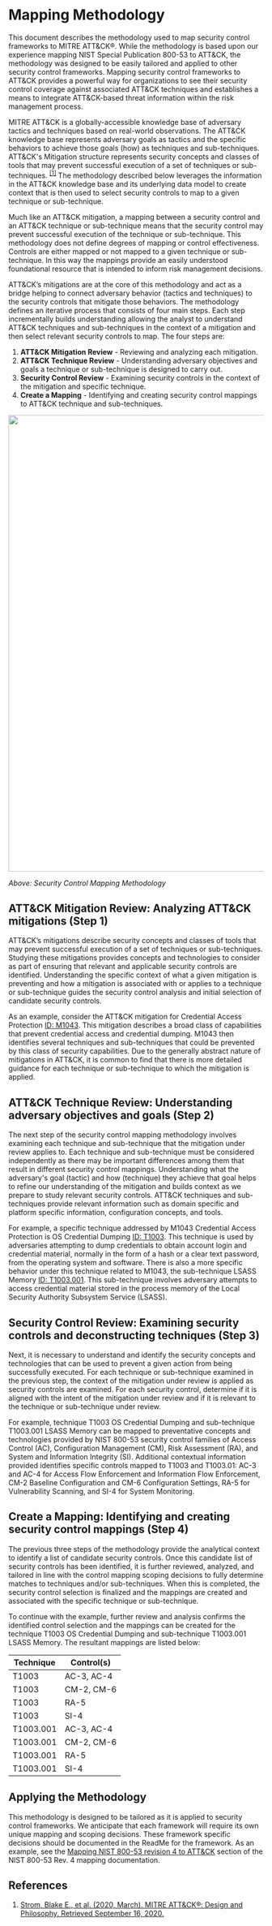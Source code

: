 # Mapping Methodology

This document describes the methodology used to map security control frameworks to MITRE ATT&CK®. While the methodology is based upon our experience mapping NIST Special Publication 800-53 to ATT&CK, the methodology was designed to be easily tailored and applied to other security control frameworks. Mapping security control frameworks to ATT&CK provides a powerful way for organizations to see their security control coverage against associated ATT&CK techniques and establishes a means to integrate ATT&CK-based threat information within the risk management process.  

MITRE ATT&CK is a globally-accessible knowledge base of adversary tactics and techniques based on real-world observations. The ATT&CK knowledge base represents adversary goals as tactics and the specific behaviors to achieve those goals (how) as techniques and sub-techniques. ATT&CK's Mitigation structure represents security concepts and classes of tools that may prevent successful execution of a set of techniques or sub-techniques. <sup>[[1]](https://attack.mitre.org/docs/ATTACK_Design_and_Philosophy_March_2020.pdf)</sup> The methodology described below leverages the information in the ATT&CK knowledge base and its underlying data model to create context that is then used to select security controls to map to a given technique or sub-technique.

Much like an ATT&CK mitigation, a mapping between a security control and an ATT&CK technique or sub-technique means that the security control may prevent successful execution of the technique or sub-technique. This methodology does not define degrees of mapping or control effectiveness. Controls are either mapped or not mapped to a given technique or sub-technique. In this way the mappings provide an easily understood foundational resource that is intended to inform risk management decisions. 

ATT&CK’s mitigations are at the core of this methodology and act as a bridge helping to connect adversary behavior (tactics and techniques) to the security controls that mitigate those behaviors. The methodology defines an iterative process that consists of four main steps. Each step incrementally builds understanding allowing the analyst to understand ATT&CK techniques and sub-techniques in the context of a mitigation and then select relevant security controls to map. The four steps are:

1. **ATT&CK Mitigation Review** - Reviewing and analyzing each mitigation.
2. **ATT&CK Technique Review** - Understanding adversary objectives and goals a technique or sub-technique is designed to carry out.
3. **Security Control Review** - Examining security controls in the context of the mitigation and specific technique.
4. **Create a Mapping** - Identifying and creating security control mappings to ATT&CK technique and sub-techniques. 

<img src="/docs/mapping_overview.png" width="900px">

_Above: Security Control Mapping Methodology_

## ATT&CK Mitigation Review: Analyzing ATT&CK mitigations (Step 1)

ATT&CK’s mitigations describe security concepts and classes of tools that may prevent successful execution of a set of techniques or sub-techniques. Studying these mitigations provides concepts and technologies to consider as part of ensuring that relevant and applicable security controls are identified. Understanding the specific context of what a given mitigation is preventing and how a mitigation is associated with or applies to a technique or sub-technique guides the security control analysis and initial selection of candidate security controls.

As an example, consider the ATT&CK mitigation for Credential Access Protection [ID: M1043](https://attack.mitre.org/mitigations/M1043/). This mitigation describes a broad class of capabilities that prevent credential access and credential dumping. M1043 then identifies several techniques and sub-techniques that could be prevented by this class of security capabilities. Due to the generally abstract nature of mitigations in ATT&CK, it is common to find that there is more detailed guidance for each technique or sub-technique to which the mitigation is applied. 

## ATT&CK Technique Review: Understanding adversary objectives and goals (Step 2)

The next step of the security control mapping methodology involves examining each technique and sub-technique that the mitigation under review applies to. Each technique and sub-technique must be considered independently as there may be important differences among them that result in different security control mappings. Understanding what the adversary's goal (tactic) and how (technique) they achieve that goal helps to refine our understanding of the mitigation and builds context as we prepare to study relevant security controls. ATT&CK techniques and sub-techniques provide relevant information such as domain specific and platform specific information, configuration concepts, and tools.

For example, a specific technique addressed by M1043 Credential Access Protection is OS Credential Dumping [ID: T1003](https://attack.mitre.org/techniques/T1003). This technique is used by adversaries attempting to dump credentials to obtain account login and credential material, normally in the form of a hash or a clear text password, from the operating system and software. There is also a more specific behavior under this technique related to M1043, the sub-technique LSASS Memory [ID: T1003.001](https://attack.mitre.org/techniques/T1003/001). This sub-technique involves adversary attempts to access credential material stored in the process memory of the Local Security Authority Subsystem Service (LSASS). 

## Security Control Review: Examining security controls and deconstructing techniques (Step 3)

Next, it is necessary to understand and identify the security concepts and technologies that can be used to prevent a given action from being successfully executed. For each technique or sub-technique examined in the previous step, the context of the mitigation under review is applied as security controls are examined. For each security control, determine if it is aligned with the intent of the mitigation under review and if it is relevant to the technique or sub-technique under review. 

For example, technique T1003 OS Credential Dumping and sub-technique T1003.001 LSASS Memory can be mapped to preventative concepts and technologies provided by NIST 800-53 security control families of Access Control (AC), Configuration Management (CM), Risk Assessment (RA), and System and Information Integrity (SI). Additional contextual information provided identifies specific controls mapped to T1003 and T1003.01: AC-3 and AC-4 for Access Flow Enforcement and Information Flow Enforcement, CM-2 Baseline Configuration and CM-6 Configuration Settings, RA-5 for Vulnerability Scanning, and SI-4 for System Monitoring.

## Create a Mapping: Identifying and creating security control mappings (Step 4)

The previous three steps of the methodology provide the analytical context to identify a list of candidate security controls. Once this candidate list of security controls has been identified, it is further reviewed, analyzed, and tailored in line with the control mapping scoping decisions to fully determine matches to techniques and/or sub-techniques. When this is completed, the security control selection is finalized and the mappings are created and associated with the specific technique or sub-technique.

To continue with the example, further review and analysis confirms the identified control selection and the mappings can be created for the technique T1003 OS Credential Dumping and sub-technique T1003.001 LSASS Memory. The resultant mappings are listed below: 

| Technique | Control(s) |
|---|---|
| T1003 | AC-3, AC-4 |
| T1003	| CM-2, CM-6 |
| T1003	| RA-5 |
| T1003	| SI-4 |
| T1003.001 | AC-3, AC-4 |
| T1003.001	| CM-2, CM-6 |
| T1003.001	| RA-5 |
| T1003.001	| SI-4 |

## Applying the Methodology

This methodology is designed to be tailored as it is applied to security control frameworks. We anticipate that each framework will require its own unique mapping and scoping decisions. These framework specific decisions should be documented in the ReadMe for the framework. As an example, see the [Mapping NIST 800-53 revision 4 to ATT&CK](/frameworks/nist800-53-r4#mapping-nist-800-53-revision-4-to-attck) section of the NIST 800-53 Rev. 4 mapping documentation. 

## References

1. [Strom, Blake E., et al. (2020, March). MITRE ATT&CK®: Design and Philosophy. Retrieved September 16, 2020.](https://attack.mitre.org/docs/ATTACK_Design_and_Philosophy_March_2020.pdf)
